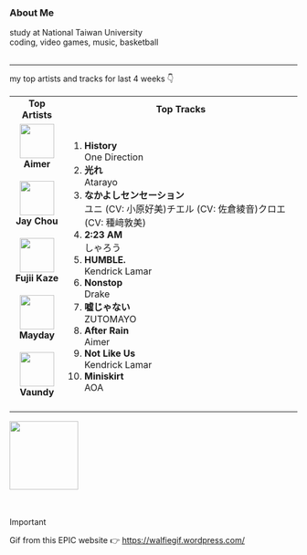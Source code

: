 ### About Me
study at National Taiwan University  
coding, video games, music, basketball   
<br>

---

my top artists and tracks for last 4 weeks 👇
<table>
  <tr>
    <td align="center"><strong>Top Artists</strong></td>
    <td align="center"><strong>Top Tracks</strong></td>
  </tr>
  <tr>
    <td align="center" id="top-artist"><div><img width='60px' src='https://i.scdn.co/image/ab6761610000e5ebc752bbed5fc57885ad929e31'><br><strong>Aimer</strong></div><br>
<div><img width='60px' src='https://i.scdn.co/image/ab6761610000e5eb02b3aa55ba238b2ceafb09da'><br><strong>Jay Chou</strong></div><br>
<div><img width='60px' src='https://i.scdn.co/image/ab6761610000e5ebc5a3e6e9027505f5cba5fdbc'><br><strong>Fujii Kaze</strong></div><br>
<div><img width='60px' src='https://i.scdn.co/image/ab6761610000e5ebd875f9cc75a419cb743016de'><br><strong>Mayday</strong></div><br>
<div><img width='60px' src='https://i.scdn.co/image/ab6761610000e5eb104822dfaac494e992c7e3f6'><br><strong>Vaundy</strong></div><br>
</td>
   <td id="top-track"><ol>
<li><div><strong>History</strong></div>
<div>One Direction</div></li>
<li><div><strong>光れ</strong></div>
<div>Atarayo</div></li>
<li><div><strong>なかよしセンセーション</strong></div>
<div>ユニ (CV: 小原好美)チエル (CV: 佐倉綾音)クロエ (CV: 種﨑敦美)</div></li>
<li><div><strong>2:23 AM</strong></div>
<div>しゃろう</div></li>
<li><div><strong>HUMBLE.</strong></div>
<div>Kendrick Lamar</div></li>
<li><div><strong>Nonstop</strong></div>
<div>Drake</div></li>
<li><div><strong>嘘じゃない</strong></div>
<div>ZUTOMAYO</div></li>
<li><div><strong>After Rain</strong></div>
<div>Aimer</div></li>
<li><div><strong>Not Like Us</strong></div>
<div>Kendrick Lamar</div></li>
<li><div><strong>Miniskirt</strong></div>
<div>AOA</div></li>
</ol></td>
  </tr>
</table>
<a href="https://open.spotify.com/">
  <img width="120px" src="https://github.com/Tanimal19/Tanimal19/blob/bf0a3a19f66ada166be4661cd923271218886fa4/icon/Spotify_Logo_CMYK_Green.png">
</a>

<br>
<br>
<br>

> [!IMPORTANT]
> Gif from this EPIC website 👉 https://walfiegif.wordpress.com/

<!---
Tanimal19/Tanimal19 is a ✨ special ✨ repository because its `README.md` (this file) appears on your GitHub profile.
You can click the Preview link to take a look at your changes.
--->
